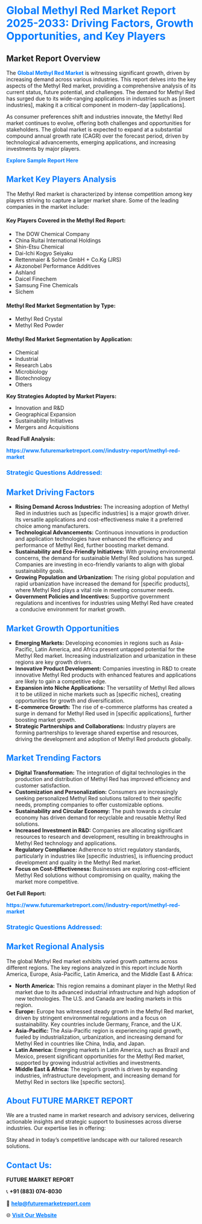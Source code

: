 <h1 style="color: #007BFF;">Global Methyl Red Market Report 2025-2033: Driving Factors, Growth Opportunities, and Key Players</h1>

<section id="overview">
<h2>Market Report Overview</h2>
<p>The <a href="https://www.futuremarketreport.com//industry-report/methyl-red-market" style="color: #007BFF; text-decoration: none;"><strong>Global Methyl Red Market</strong></a> is witnessing significant growth, driven by increasing demand across various industries. This report delves into the key aspects of the Methyl Red market, providing a comprehensive analysis of its current status, future potential, and challenges. The demand for Methyl Red has surged due to its wide-ranging applications in industries such as [insert industries], making it a critical component in modern-day [applications].</p>
<p>As consumer preferences shift and industries innovate, the Methyl Red market continues to evolve, offering both challenges and opportunities for stakeholders. The global market is expected to expand at a substantial compound annual growth rate (CAGR) over the forecast period, driven by technological advancements, emerging applications, and increasing investments by major players.</p>
</section>

<section id="overview">
<p><a href="https://www.futuremarketreport.com//request-sample/reportId=87990" style="color: #007BFF; text-decoration: none;"><strong>Explore Sample Report Here</strong></a></p>
</section>

<section id="key-players">
<h2 style="color: #007BFF;">Market Key Players Analysis</h2>
<p>The Methyl Red market is characterized by intense competition among key players striving to capture a larger market share. Some of the leading companies in the market include:</p>
<h4>Key Players Covered in the Methyl Red Report:</h4>
<ul><li>The DOW Chemical Company</li><li>China Ruitai International Holdings</li><li>Shin-Etsu Chemical</li><li>Dai-Ichi Kogyo Seiyaku</li><li>Rettenmaier &amp; Sohne GmbH + Co.Kg (JRS)</li><li>Akzonobel Performance Additives</li><li>Ashland</li><li>Daicel Finechem</li><li>Samsung Fine Chemicals</li><li>Sichem</li></ul>
<h4>Methyl Red Market Segmentation by Type:</h4>
<ul><li>Methyl Red Crystal</li><li>Methyl Red Powder</li></ul>

<h4>Methyl Red Market Segmentation by Application:</h4>
<ul><li>Chemical</li><li>Industrial</li><li>Research Labs</li><li>Microbiology</li><li>Biotechnology</li><li>Others</li></ul>
<p><strong>Key Strategies Adopted by Market Players:</strong></p>
<ul>
<li>Innovation and R&D</li>
<li>Geographical Expansion</li>
<li>Sustainability Initiatives</li>
<li>Mergers and Acquisitions</li>
</ul>
</section>

<section>
<p><strong>Read Full Analysis: </strong></p><a href="https://www.futuremarketreport.com//industry-report/methyl-red-market" style="color: #007BFF; text-decoration: none;"><strong>https://www.futuremarketreport.com//industry-report/methyl-red-market</strong></a>
<h3 style="color: #007BFF;">Strategic Questions Addressed:</h3>
</section>

<section id="driving-factors">
<h2 style="color: #007BFF;">Market Driving Factors</h2>
<ul>
<li><strong>Rising Demand Across Industries:</strong> The increasing adoption of Methyl Red in industries such as [specific industries] is a major growth driver. Its versatile applications and cost-effectiveness make it a preferred choice among manufacturers.</li>
<li><strong>Technological Advancements:</strong> Continuous innovations in production and application technologies have enhanced the efficiency and performance of Methyl Red, further boosting market demand.</li>
<li><strong>Sustainability and Eco-Friendly Initiatives:</strong> With growing environmental concerns, the demand for sustainable Methyl Red solutions has surged. Companies are investing in eco-friendly variants to align with global sustainability goals.</li>
<li><strong>Growing Population and Urbanization:</strong> The rising global population and rapid urbanization have increased the demand for [specific products], where Methyl Red plays a vital role in meeting consumer needs.</li>
<li><strong>Government Policies and Incentives:</strong> Supportive government regulations and incentives for industries using Methyl Red have created a conducive environment for market growth.</li>
</ul>
</section>

<section id="growth-opportunities">
<h2 style="color: #007BFF;">Market Growth Opportunities</h2>
<ul>
<li><strong>Emerging Markets:</strong> Developing economies in regions such as Asia-Pacific, Latin America, and Africa present untapped potential for the Methyl Red market. Increasing industrialization and urbanization in these regions are key growth drivers.</li>
<li><strong>Innovative Product Development:</strong> Companies investing in R&D to create innovative Methyl Red products with enhanced features and applications are likely to gain a competitive edge.</li>
<li><strong>Expansion into Niche Applications:</strong> The versatility of Methyl Red allows it to be utilized in niche markets such as [specific niches], creating opportunities for growth and diversification.</li>
<li><strong>E-commerce Growth:</strong> The rise of e-commerce platforms has created a surge in demand for Methyl Red used in [specific applications], further boosting market growth.</li>
<li><strong>Strategic Partnerships and Collaborations:</strong> Industry players are forming partnerships to leverage shared expertise and resources, driving the development and adoption of Methyl Red products globally.</li>
</ul>
</section>

<section id="trending-factors">
<h2 style="color: #007BFF;">Market Trending Factors</h2>
<ul>
<li><strong>Digital Transformation:</strong> The integration of digital technologies in the production and distribution of Methyl Red has improved efficiency and customer satisfaction.</li>
<li><strong>Customization and Personalization:</strong> Consumers are increasingly seeking personalized Methyl Red solutions tailored to their specific needs, prompting companies to offer customizable options.</li>
<li><strong>Sustainability and Circular Economy:</strong> The push towards a circular economy has driven demand for recyclable and reusable Methyl Red solutions.</li>
<li><strong>Increased Investment in R&D:</strong> Companies are allocating significant resources to research and development, resulting in breakthroughs in Methyl Red technology and applications.</li>
<li><strong>Regulatory Compliance:</strong> Adherence to strict regulatory standards, particularly in industries like [specific industries], is influencing product development and quality in the Methyl Red market.</li>
<li><strong>Focus on Cost-Effectiveness:</strong> Businesses are exploring cost-efficient Methyl Red solutions without compromising on quality, making the market more competitive.</li>
</ul>
</section>

<section>
<p><strong>Get Full Report: </strong></p><a href="https://www.futuremarketreport.com//industry-report/methyl-red-market" style="color: #007BFF; text-decoration: none;"><strong>https://www.futuremarketreport.com//industry-report/methyl-red-market</strong></a>
<h3 style="color: #007BFF;">Strategic Questions Addressed:</h3>
</section>


<section id="regional-analysis">
<h2 style="color: #007BFF;">Market Regional Analysis</h2>
<p>The global Methyl Red market exhibits varied growth patterns across different regions. The key regions analyzed in this report include North America, Europe, Asia-Pacific, Latin America, and the Middle East & Africa:</p>
<ul>
<li><strong>North America:</strong> This region remains a dominant player in the Methyl Red market due to its advanced industrial infrastructure and high adoption of new technologies. The U.S. and Canada are leading markets in this region.</li>
<li><strong>Europe:</strong> Europe has witnessed steady growth in the Methyl Red market, driven by stringent environmental regulations and a focus on sustainability. Key countries include Germany, France, and the U.K.</li>
<li><strong>Asia-Pacific:</strong> The Asia-Pacific region is experiencing rapid growth, fueled by industrialization, urbanization, and increasing demand for Methyl Red in countries like China, India, and Japan.</li>
<li><strong>Latin America:</strong> Emerging markets in Latin America, such as Brazil and Mexico, present significant opportunities for the Methyl Red market, supported by growing industrial activities and investments.</li>
<li><strong>Middle East & Africa:</strong> The region’s growth is driven by expanding industries, infrastructure development, and increasing demand for Methyl Red in sectors like [specific sectors].</li>
</ul>
</section>

<footer>
<h2 style="color: #007BFF;">About FUTURE MARKET REPORT</h2>
<p>We are a trusted name in market research and advisory services, delivering actionable insights and strategic support to businesses across diverse industries. Our expertise lies in offering:</p>

<p>Stay ahead in today’s competitive landscape with our tailored research solutions.</p>

<h2 style="color: #007BFF;">Contact Us:</h2>
<p><strong>FUTURE MARKET REPORT</strong></p>
<p>📞 <strong>+91 (883) 074-8030</strong></p>
<p>📧 <strong><a href="mailto:help@futuremarketreport.com" style="color: #007BFF;">help@futuremarketreport.com</a></strong></p>
<p>🌐 <strong><a href="https://www.futuremarketreport.com/" style="color: #007BFF;">Visit Our Website</a></strong></p>
</footer>